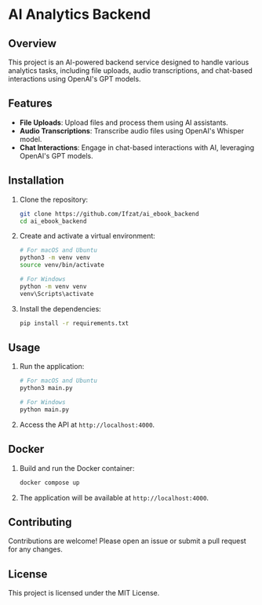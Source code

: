 # AI Analytics Backend

## Overview
This project is an AI-powered backend service designed to handle various analytics tasks, including file uploads, audio transcriptions, and chat-based interactions using OpenAI's GPT models.

## Features
- **File Uploads**: Upload files and process them using AI assistants.
- **Audio Transcriptions**: Transcribe audio files using OpenAI's Whisper model.
- **Chat Interactions**: Engage in chat-based interactions with AI, leveraging OpenAI's GPT models.

## Installation

1. Clone the repository:
   ```bash
   git clone https://github.com/Ifzat/ai_ebook_backend
   cd ai_ebook_backend
   ```

2. Create and activate a virtual environment:
   ```bash
   # For macOS and Ubuntu
   python3 -m venv venv
   source venv/bin/activate

   # For Windows
   python -m venv venv
   venv\Scripts\activate
   ```

3. Install the dependencies:
   ```bash
   pip install -r requirements.txt
   ```

## Usage

1. Run the application:
   ```bash
   # For macOS and Ubuntu
   python3 main.py

   # For Windows
   python main.py
   ```

2. Access the API at `http://localhost:4000`.

## Docker

1. Build and run the Docker container:
   ```bash
   docker compose up
   ```

2. The application will be available at `http://localhost:4000`.

## Contributing
Contributions are welcome! Please open an issue or submit a pull request for any changes.

## License
This project is licensed under the MIT License.
